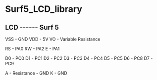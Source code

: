 # Surf5_LCD_library

  LCD ------ Surf 5
  -----------------
  VSS  -  GND
  VDD  -  5V
  VO   -  Variable Resistance
  
  RS   -  PA0
  RW   -  PA2
  E    -  PA1

  D0   -  PC0
  D1   -  PC1
  D2   -  PC2
  D3   -  PC3
  D4   -  PC4
  D5   -  PC5
  D6   -  PC8
  D7   -  PC9

  A    -  Resistance  -  GND
  K    -  GND
  
